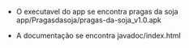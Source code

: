 - O executavel do app se encontra
pragas da soja app/Pragasdasoja/pragas-da-soja_v1.0.apk

- A documentação se encontra
javadoc/index.html
